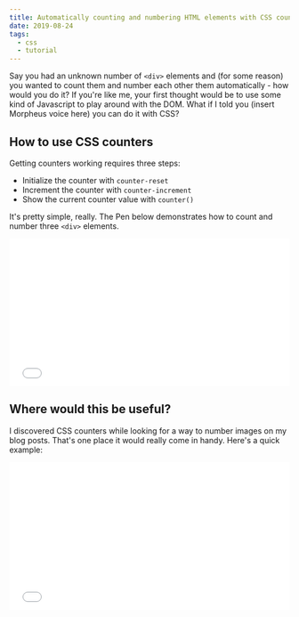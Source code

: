 ```yaml
---
title: Automatically counting and numbering HTML elements with CSS counters
date: 2019-08-24
tags:
  - css
  - tutorial
---
```


Say you had an unknown number of `<div>` elements and (for some reason) you wanted to count them and number each other them automatically - how would you do it? If you're like me, your first thought would be to use some kind of Javascript to play around with the DOM. What if I told you (insert Morpheus voice here) you can do it with CSS?

<!--more-->

## How to use CSS counters

Getting counters working requires three steps:
* Initialize the counter with `counter-reset`
* Increment the counter with `counter-increment`
* Show the current counter value with `counter()`

It's pretty simple, really. The Pen below demonstrates how to count and number three `<div>` elements.

<iframe height="265" style="width: 100%;" scrolling="no" title="Css counter demo" src="//codepen.io/wang0nya/embed/voRyaJ/?height=265&theme-id=dark&default-tab=css,result" frameborder="no" allowtransparency="true" allowfullscreen="true">
  See the Pen <a href='https://codepen.io/wang0nya/pen/voRyaJ/'>Css counter demo</a> by Kelvin Wangonya
  (<a href='https://codepen.io/wang0nya'>@wang0nya</a>) on <a href='https://codepen.io'>CodePen</a>.
</iframe>

## Where would this be useful?

I discovered CSS counters while looking for a way to number images on my blog posts. That's one place it would really come in handy. Here's a quick example:

<iframe height="265" style="width: 100%;" scrolling="no" title="Css counter figcaptions demo" src="//codepen.io/wang0nya/embed/LwdxZz/?height=265&theme-id=dark&default-tab=html,result" frameborder="no" allowtransparency="true" allowfullscreen="true">
  See the Pen <a href='https://codepen.io/wang0nya/pen/LwdxZz/'>Css counter figcaptions demo</a> by Kelvin Wangonya
  (<a href='https://codepen.io/wang0nya'>@wang0nya</a>) on <a href='https://codepen.io'>CodePen</a>.
</iframe>

